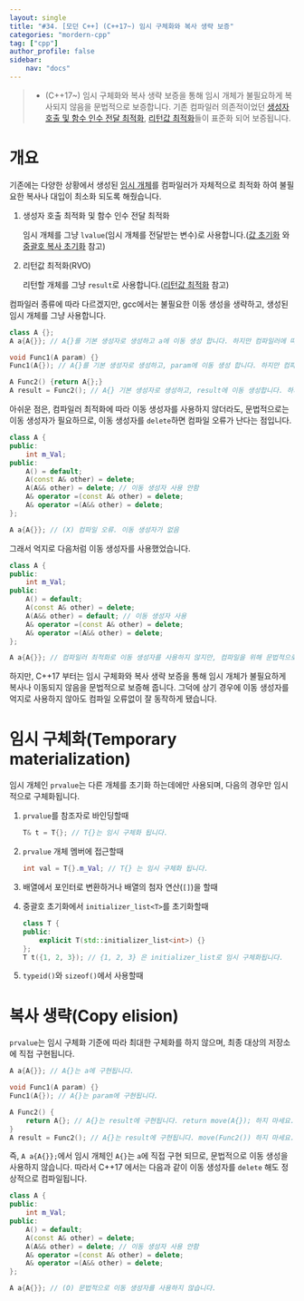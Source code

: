 ```yaml
---
layout: single
title: "#34. [모던 C++] (C++17~) 임시 구체화와 복사 생략 보증"
categories: "mordern-cpp"
tag: ["cpp"]
author_profile: false
sidebar: 
    nav: "docs"
---
```


> * (C++17~) 임시 구체화와 복사 생략 보증을 통해 임시 개체가 불필요하게 복사되지 않음을 문법적으로 보증합니다. 기존 컴파일러 의존적이었던 [생성자 호출 및 함수 인수 전달 최적화](https://tango1202.github.io/classic-cpp-guide/classic-cpp-guide-initialization/#%EA%B0%92-%EC%B4%88%EA%B8%B0%ED%99%94), [리턴값 최적화](https://tango1202.github.io/classic-cpp-guide/classic-cpp-guide-function/#%EB%A6%AC%ED%84%B4%EA%B0%92-%EC%B5%9C%EC%A0%81%ED%99%94return-value-optimization-rvo)들이 표준화 되어 보증됩니다. 

# 개요

기존에는 다양한 상황에서 생성된 [임시 개체](https://tango1202.github.io/classic-cpp-guide/classic-cpp-guide-static-extern-lifetime/#%EC%9E%84%EC%8B%9C-%EA%B0%9C%EC%B2%B4)를 컴파일러가 자체적으로 최적화 하여 불필요한 복사나 대입이 최소화 되도록 해줬습니다.

1. 생성자 호출 최적화 및 함수 인수 전달 최적화
   
   임시 개체를 그냥 `lvalue`(임시 개체를 전달받는 변수)로 사용합니다.([값 초기화](https://tango1202.github.io/classic-cpp-guide/classic-cpp-guide-initialization/#%EA%B0%92-%EC%B4%88%EA%B8%B0%ED%99%94) 와 [중괄호 복사 초기화](https://tango1202.github.io/mordern-cpp/mordern-cpp-uniform-initialization/#%EC%A4%91%EA%B4%84%ED%98%B8-%EB%B3%B5%EC%82%AC-%EC%B4%88%EA%B8%B0%ED%99%94-t-t---t---f-return-) 참고)

2. 리턴값 최적화(RVO)

    리턴할 개체를 그냥 `result`로 사용합니다.([리턴값 최적화](https://tango1202.github.io/classic-cpp-guide/classic-cpp-guide-function/#%EB%A6%AC%ED%84%B4%EA%B0%92-%EC%B5%9C%EC%A0%81%ED%99%94return-value-optimization-rvo) 참고)

컴파일러 종류에 따라 다르겠지만, gcc에서는 불필요한 이동 생성을 생략하고, 생성된 임시 개체를 그냥 사용합니다.

```cpp
class A {};
A a{A{}}; // A{}를 기본 생성자로 생성하고 a에 이동 생성 합니다. 하지만 컴파일러에 따라 생성된 임시 개체를 그냥 a로 사용합니다.

void Func1(A param) {}
Func1(A{}); // A{}를 기본 생성자로 생성하고, param에 이동 생성 합니다. 하지만 컴파일러에 따라 전달된 임시 개체를 그냥 param으로 사용합니다.

A Func2() {return A{};}
A result = Func2(); // A{} 기본 생성자로 생성하고, result에 이동 생성합니다. 하지만 컴파일러에 따라 리턴된 임시 개체를 그냥 result로 사용합니다.
```

아쉬운 점은, 컴파일러 최적화에 따라 이동 생성자를 사용하지 않더라도, 문법적으로는 이동 생성자가 필요하므로, 이동 생성자를 `delete`하면 컴파일 오류가 난다는 점입니다.

```cpp
class A {
public:
    int m_Val;
public:
    A() = default;
    A(const A& other) = delete;
    A(A&& other) = delete; // 이동 생성자 사용 안함
    A& operator =(const A& other) = delete; 
    A& operator =(A&& other) = delete;           
};

A a{A{}}; // (X) 컴파일 오류. 이동 생성자가 없음   
```

그래서 억지로 다음처럼 이동 생성자를 사용했었습니다.

```cpp
class A {
public:
    int m_Val;
public:
    A() = default;
    A(const A& other) = delete;
    A(A&& other) = default; // 이동 생성자 사용
    A& operator =(const A& other) = delete; 
    A& operator =(A&& other) = delete;           
};

A a{A{}}; // 컴파일러 최적화로 이동 생성자를 사용하지 않지만, 컴파일을 위해 문법적으로는 이동 생성자가 필요합니다.
```

하지만, C++17 부터는 임시 구체화와 복사 생략 보증을 통해 임시 개체가 불필요하게 복사나 이동되지 않음을 문법적으로 보증해 줍니다. 그덕에 상기 경우에 이동 생성자를 억지로 사용하지 않아도 컴파일 오류없이 잘 동작하게 됐습니다.

# 임시 구체화(Temporary materialization)

임시 개체인 `prvalue`는 다른 개체를 초기화 하는데에만 사용되며, 다음의 경우만 임시적으로 구체화됩니다.

1. `prvalue`를 참조자로 바인딩할때

    ```cpp
    T& t = T{}; // T{}는 임시 구체화 됩니다.
    ```
    
2. `prvalue` 개체 멤버에 접근할때

    ```cpp
    int val = T{}.m_Val; // T{} 는 임시 구체화 됩니다.
    ```

3. 배열에서 포인터로 변환하거나 배열의 첨자 연산(`[]`)을 할때

4. 중괄호 초기화에서 `initializer_list<T>`를 초기화할때

    ```cpp
    class T {
    public:
        explicit T(std::initializer_list<int>) {}
    };
    T t({1, 2, 3}); // {1, 2, 3} 은 initializer_list로 임시 구체화됩니다.
    ```
5. `typeid()`와 `sizeof()`에서 사용할때

# 복사 생략(Copy elision)

`prvalue`는 임시 구체화 기준에 따라 최대한 구체화를 하지 않으며, 최종 대상의 저장소에 직접 구현됩니다.

```cpp
A a{A{}}; // A{}는 a에 구현됩니다.

void Func1(A param) {}
Func1(A{}); // A{}는 param에 구현됩니다.

A Func2() {
    return A{}; // A{}는 result에 구현됩니다. return move(A{}); 하지 마세요.
}
A result = Func2(); // A{}는 result에 구현됩니다. move(Func2()) 하지 마세요.
```

즉, `A a{A{}};`에서 임시 개체인 `A{}`는 `a`에 직접 구현 되므로, 문법적으로 이동 생성을 사용하지 않습니다. 따라서 C++17 에서는 다음과 같이 이동 생성자를 `delete` 해도 정상적으로 컴파일됩니다.

```cpp
class A {
public:
    int m_Val;
public:
    A() = default;
    A(const A& other) = delete;
    A(A&& other) = delete; // 이동 생성자 사용 안함
    A& operator =(const A& other) = delete; 
    A& operator =(A&& other) = delete;           
};

A a{A{}}; // (O) 문법적으로 이동 생성자를 사용하지 않습니다. 
```
